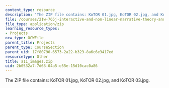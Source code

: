 ```yaml
---
content_type: resource
description: 'The ZIP file contains: KoTOR 01.jpg, KoTOR 02.jpg, and KoTOR 03.jpg.'
file: /courses/21w-765j-interactive-and-non-linear-narrative-theory-and-practice-spring-2004/2b0532a77d6304a5e55e15d10cac0a86_a11_images.zip
file_type: application/zip
learning_resource_types:
- Projects
ocw_type: OCWFile
parent_title: Projects
parent_type: CourseSection
parent_uid: 17f80790-6573-2a22-b323-8a6c6e3417ed
resourcetype: Other
title: a11_images.zip
uid: 2b0532a7-7d63-04a5-e55e-15d10cac0a86
---
```

The ZIP file contains: KoTOR 01.jpg, KoTOR 02.jpg, and KoTOR 03.jpg.


